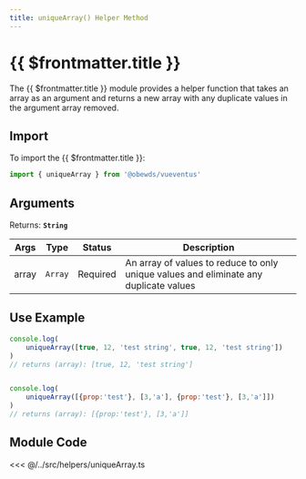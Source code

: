 ```yaml
---
title: uniqueArray() Helper Method
---
```



<script setup>
    import DocsPackageVersion from '../../../src/views/compos/DocsPackageVersion.vue'
</script>



# {{ $frontmatter.title }}

The {{ $frontmatter.title }} module provides a helper function that takes an array as an argument and returns a new array with any duplicate values in the argument array removed.








## Import

To import the {{ $frontmatter.title }}:

```javascript
import { uniqueArray } from '@obewds/vueventus'
```











## Arguments

Returns: **`String`**  

| Args  | Type    | Status   | Description |
|-------|:-------:|:--------:|-------------|
| array | `Array` | Required | An array of values to reduce to only unique values and eliminate any duplicate values |











## Use Example

```javascript
console.log(
    uniqueArray([true, 12, 'test string', true, 12, 'test string'])
)
// returns (array): [true, 12, 'test string']


console.log(
    uniqueArray([{prop:'test'}, [3,'a'], {prop:'test'}, [3,'a']])
)
// returns (array): [{prop:'test'}, [3,'a']]
```









## Module Code

<<< @/../src/helpers/uniqueArray.ts






<DocsPackageVersion/>
